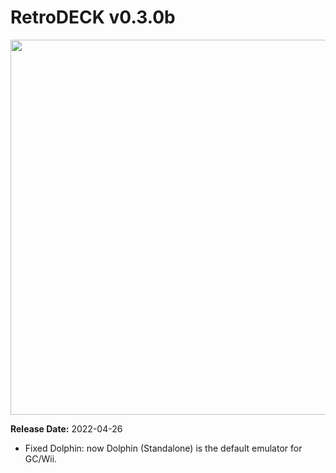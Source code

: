 # RetroDECK v0.3.0b

<img src="../../../wiki_images/logos/rd-logo-box.png" width="600">

**Release Date:** 2022-04-26

- Fixed Dolphin: now Dolphin (Standalone) is the default emulator for GC/Wii.
